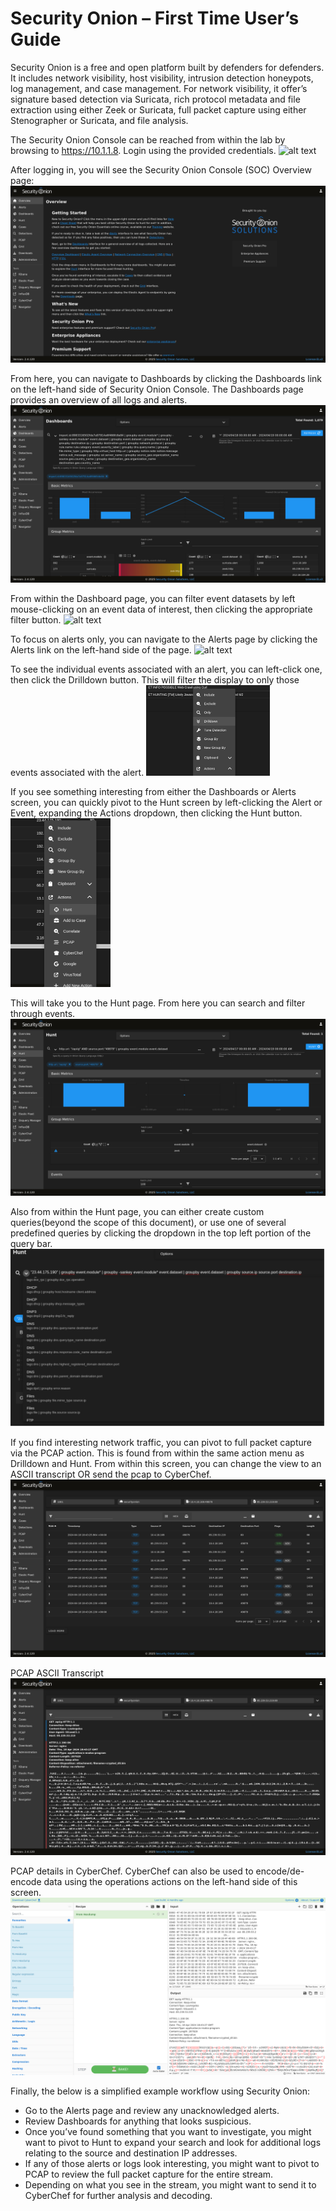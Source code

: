 # Security Onion – First Time User’s Guide
Security Onion is a free and open platform built by defenders for defenders. It includes network visibility, host visibility, intrusion detection honeypots, log management, and case management. For network visibility, it offer’s signature based detection via Suricata, rich protocol metadata and file extraction using either Zeek or Suricata, full packet capture using either Stenographer or Suricata, and file analysis.

The Security Onion Console can be reached from within the lab by browsing to https://10.1.1.8. Login using the provided credentials. 
![alt text](/Images/SO-login.jpg "SO Login")

After logging in, you will see the Security Onion Console (SOC) Overview page:
![alt text](/Images/SOC_overview.jpeg "SO Overview")

From here, you can navigate to Dashboards by clicking the Dashboards link on the left-hand side of Security Onion Console. The Dashboards page provides an overview of all logs and alerts. 
![alt text](/Images/SO-Dashboard.jpeg "SO Dashboard")

From within the Dashboard page, you can filter event datasets by left mouse-clicking on an event data of interest, then clicking the appropriate filter button.
![alt text](/Images/SO-dashboard_filter.png "SO Dashboard Filter")

To focus on alerts only, you can navigate to the Alerts page by clicking the Alerts link on the left-hand side of the page.
![alt text](/Images/SO-alerts.jpeg "SO Alerts")

To see the individual events associated with an alert, you can left-click one, then click the Drilldown button. This will filter the display to only those events associated with the alert.
![alt text](/Images/SO_event_drilldown.png "SO Drilldown")

If you see something interesting from either the Dashboards or Alerts screen, you can quickly pivot to the Hunt screen by left-clicking the Alert or Event, expanding the Actions dropdown, then clicking the Hunt button.
![alt text](/Images/SO_event_hunt.png "SO Event Hunt")

This will take you to the Hunt page. From here you can search and filter through events.
![alt text](/Images/SO_hunt.jpeg "SO Hunt")

Also from within the Hunt page, you can either create custom queries(beyond the scope of this document), or use one of several predefined queries by clicking the dropdown in the top left portion of the query bar.
![alt text](/Images/SO_query_dropdown.png "SO Query Dropdown")

If you find interesting network traffic, you can pivot to full packet capture via the PCAP action. This is found from within the same action menu as Drilldown and Hunt. From within this screen, you can change the view to an ASCII transcript OR send the pcap to CyberChef.
![alt text](/Images/SO_pcap.jpeg "SO PCAP Action")

PCAP ASCII Transcript
![alt text](/Images/SO_pcap_details.jpeg "SO PCAP Details")

PCAP details in CyberChef. CyberChef can also be used to encode/de-encode data using the operations actions on the left-hand side of this screen.
![alt text](/Images/SO_cyberchef.jpeg "SO CyberChef")

Finally, the below is a simplified example workflow using Security Onion:
- Go to the Alerts page and review any unacknowledged alerts.
- Review Dashboards for anything that looks suspicious.
- Once you’ve found something that you want to investigate, you might want to pivot to Hunt to expand your search and look for additional logs relating to the source and destination IP addresses.
- If any of those alerts or logs look interesting, you might want to pivot to PCAP to review the full packet capture for the entire stream.
- Depending on what you see in the stream, you might want to send it to CyberChef for further analysis and decoding.




